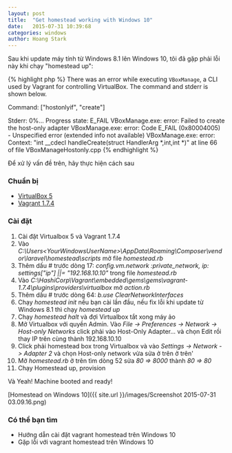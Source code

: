 ```yaml
---
layout: post
title:  "Get homestead working with Windows 10"
date:   2015-07-31 10:39:68
categories: windows
author: Hoang Stark
---
```

Sau khi update máy tính từ Windows 8.1 lên Windows 10, tôi đã gặp phải lỗi này khi chạy "homestead up":

{% highlight php %}
There was an error while executing `VBoxManage`, a CLI used by Vagrant
for controlling VirtualBox. The command and stderr is shown below.

Command: ["hostonlyif", "create"]

Stderr: 0%...
Progress state: E_FAIL
VBoxManage.exe: error: Failed to create the host-only adapter
VBoxManage.exe: error: Code E_FAIL (0x80004005) - Unspecified error (extended info not available)
VBoxManage.exe: error: Context: "int __cdecl handleCreate(struct HandlerArg *,int,int *)" at line 66 of file VBoxManageHostonly.cpp
{% endhighlight %}

Để xử lý vấn đề trên, hãy thực hiện cách sau

### Chuẩn bị
- [VirtualBox 5](https://www.virtualbox.org/wiki/Downloads)
- [Vagrant 1.7.4](https://www.vagrantup.com/downloads.html)

### Cài đặt
1. Cài đặt Virtualbox 5 và Vagrant 1.7.4
2. Vào *C:\Users\<YourWindowsUserName>\AppData\Roaming\Composer\vendor\laravel\homestead\scripts* mở file *homestead.rb*
3. Thêm dấu # trước dòng 17: *config.vm.network :private_network, ip: settings["ip"] ||= "192.168.10.10"* trong file *homestead.rb*
4. Vào *C:\HashiCorp\Vagrant\embedded\gems\gems\vagrant-1.7.4\plugins\providers\virtualbox* mở *action.rb*
5. Thêm dấu # trước dòng 64: *b.use ClearNetworkInterfaces*
6. Chạy *homestead init* nếu bạn cài lần đầu, nếu fix lỗi khi update từ Windows 8.1 thì chạy *homestead up*
7. Chạy *homestead halt* và đợi Virtualbox tắt xong máy ảo
8. Mở Virtualbox với quyền Admin. Vào *File -> Preferences -> Network -> Host-only Networks* click phải vào Host-Only Adapter... và chọn Edit rồi thay IP trên cùng thành 192.168.10.10
9. Click phải homestead box trong Virtualbox và vào *Settings -> Network -> Adapter 2* và chọn Host-only network vừa sửa ở trên ở trên'
10. Mở *homestead.rb* ở trên tìm dòng 52 sửa *80 => 8000* thành *80 => 80*
11. Chạy Homestead up, provision

Và Yeah! Machine booted and ready!

[Homestead on Windows 10]({{ site.url }}/images/Screenshot 2015-07-31 03.09.16.png)

### Có thể bạn tìm
- Hướng dẫn cài đặt vagrant homestead trên Windows 10
- Gặp lỗi với vagrant homestead trên Windows 10